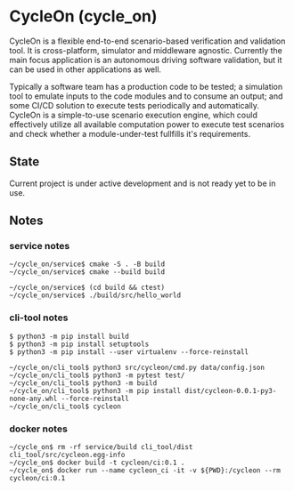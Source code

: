 # CycleOn (cycle_on)

CycleOn is a flexible end-to-end scenario-based verification and validation tool. It is cross-platform, simulator and middleware agnostic. Currently the main focus application is an autonomous driving software validation, but it can be used in other applications as well.

Typically a software team has a production code to be tested; a simulation tool to emulate inputs to the code modules and to consume an output; and some CI/CD solution to execute tests periodically and automatically. CycleOn is a simple-to-use scenario execution engine, which could effectively utilize all available computation power to execute test scenarios and check whether a module-under-test fullfills it's requirements.

## State

Current project is under active development and is not ready yet to be in use.

## Notes

### service notes

```
~/cycle_on/service$ cmake -S . -B build
~/cycle_on/service$ cmake --build build

~/cycle_on/service$ (cd build && ctest)
~/cycle_on/service$ ./build/src/hello_world
```

### cli-tool notes
```
$ python3 -m pip install build
$ python3 -m pip install setuptools
$ python3 -m pip install --user virtualenv --force-reinstall

~/cycle_on/cli_tool$ python3 src/cycleon/cmd.py data/config.json
~/cycle_on/cli_tool$ python3 -m pytest test/
~/cycle_on/cli_tool$ python3 -m build
~/cycle_on/cli_tool$ python3 -m pip install dist/cycleon-0.0.1-py3-none-any.whl --force-reinstall
~/cycle_on/cli_tool$ cycleon
```

### docker notes
```
~/cycle_on$ rm -rf service/build cli_tool/dist cli_tool/src/cycleon.egg-info
~/cycle_on$ docker build -t cycleon/ci:0.1 .
~/cycle_on$ docker run --name cycleon_ci -it -v ${PWD}:/cycleon --rm cycleon/ci:0.1
```